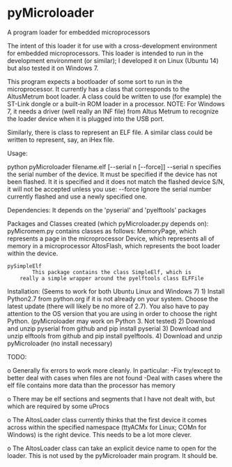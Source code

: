 # pyMicroloader
A program loader for embedded microprocessors

The intent of this loader it for use with a cross-development
environment for embedded microprocessors.  This loader is
intended to run in the development environment (or similar);
I developed it on Linux (Ubuntu 14) but also tested it on
Windows 7.

This program expects a bootloader of some sort to run in
the microprocessor.  It currently has a class that corresponds
to the AltusMetrum boot loader.  A class could be written to use
(for example) the ST-Link dongle or a built-in ROM loader in a
processor. NOTE: For Windows 7, it needs a driver (well really 
an INF file) from Altus Metrum to recognize the loader device when
it is plugged into the USB port.

Similarly, there is class to represent an ELF file.  A 
similar class could be written to represent, say, an iHex file.


Usage:

  python pyMicroloader filename.elf [--serial n [--force]]
   --serial n specifies the serial number of the device. It must be
     specified if the device has not been flashed.  It it is specified
     and it does not match the flashed device S/N, it will not be
     accepted unless you use:
   --force Ignore the serial number currently flashed and use a newly
     specified one.

Dependencies:
	It depends on the 'pyserial' and 'pyelftools' packages

Packages and Classes created (which pyMicroloader.py depends on):
	pyMicromem.py contains classes as follows:
		MemoryPage, which represents a page in the microprocessor
		Device, which represents all of memory in a microprocessor
		AltosFlash, which represents the boot loader within the
			device.
			
	pySimpleElf
	        This package contains the class SimpleElf, which is
		really a simple wrapper around the pyelftools class ELFFile


Installation:
	(Seems to work for both Ubuntu Linux and Windows 7)
		1) Install Python2.7 from python.org if it is not already
                   on your system. Choose the latest update (there will
		   likely be no more of 2.7). You also have to pay attention
                   to the OS version that you are using in order to choose
                   the right Python.  (pyMicroloader may work on Python 3.  Not tested)
		2) Download and unzip pyserial from github and pip install pyserial
		3) Download and unzip elftools from github and pip install pyelftools.
		4) Download and unzip pyMicroloader (no install necessary)


TODO:

o Generally fix errors to work more cleanly.  In particular:
    -Fix try/except to better deal with cases when files are not found
    -Deal with cases where the elf file contains more data than the processor
     has memory

o There may be elf sections and segments that I have not dealt with, but which are
  required by some uProcs

o The AltosLoader class currently thinks that the first device it comes across within
  the specified namespace (ttyACMx for Linux; COMn for Windows) is the right device.
  This needs to be a lot more clever.

o The AltosLoader class can take an explicit device name to open for the loader.  This
  is not used by the pyMicroloader main program.  It should be.

